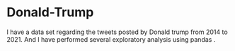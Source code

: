 # Donald-Trump
I have a data set regarding the tweets posted by Donald trump from 2014 to 2021. And I have performed several  exploratory analysis using pandas .
